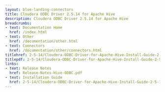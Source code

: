 ```yaml
---
layout: blue-landing-connectors
title: Cloudera ODBC Driver 2.5.14 for Apache Hive
description: Cloudera ODBC Driver 2.5.14 for Apache Hive
breadcrumbs:
- text: Documentation Home
  href: /index.html
- text: Other
  href: /documentation/other.html
- text: Connectors
  href: /documentation/other/connectors.html
titlehref: 2-5-14/Cloudera-ODBC-Driver-for-Apache-Hive-Install-Guide-2-5-14.pdf
titlepdf: 2-5-14/Cloudera-ODBC-Driver-for-Apache-Hive-Install-Guide-2-5-14.pdf
links:
- text: Release Notes
  href: Release-Notes-Hive-ODBC.pdf
- text: Installation Guide
  href: 2-5-14/Cloudera-ODBC-Driver-for-Apache-Hive-Install-Guide-2-5-14.pdf
---
```

